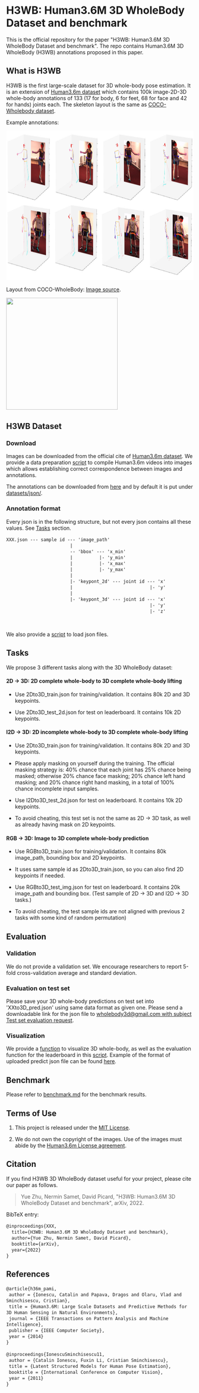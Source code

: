 # H3WB: Human3.6M 3D WholeBody Dataset and benchmark

This is the official repository for the paper "H3WB: Human3.6M 3D WholeBody Dataset and benchmark". The repo contains Human3.6M 3D WholeBody (H3WB) annotations proposed in this paper.


## What is H3WB

H3WB is the first large-scale dataset for 3D whole-body pose estimation. It is an extension of [Human3.6m dataset](http://vision.imar.ro/human3.6m/) which contains 100k image-2D-3D whole-body annotations of 133 (17 for body, 6 for feet, 68 for face and 42 for hands) joints each. The skeleton layout is the same as 
[COCO-Wholebody dataset](https://github.com/jin-s13/COCO-WholeBody).

Example annotations:

<img src="imgs/1.jpg" width="800" height="400">

Layout from COCO-WholeBody: [Image source](https://github.com/jin-s13/COCO-WholeBody).

<img src="imgs/Fig2_anno.png" width="300" height="300">


## H3WB Dataset

### Download

Images can be downloaded from the official cite of [Human3.6m dataset](http://vision.imar.ro/human3.6m/).
We provide a data preparation [script](datasets/data_preparation.py) to compile Human3.6m videos into images which allows establishing correct correspondence between images and annotations.

The annotations can be downloaded from [here](https://drive.google.com/file/d/1O4qXYIcRuvcLXr_bMqIetpWpwTciDPER/view?usp=sharing) and by default it is put under [datasets/json/](datasets/json/).

### Annotation format
Every json is in the following structure, but not every json contains all these values. See [Tasks](#Tasks) section.
```
XXX.json --- sample id --- 'image_path'
                        |
                        -- 'bbox' --- 'x_min'
                        |          |- 'y_min'
                        |          |- 'x_max'
                        |          |- 'y_max'
                        |
                        |- 'keypont_2d' --- joint id --- 'x'
                        |                             |- 'y'
                        |
                        |- 'keypont_3d' --- joint id --- 'x'
                                                      |- 'y'
                                                      |- 'z'
                        
                        
```
We also provide a [script](utils/utils.py) to load json files.

## Tasks

We propose 3 different tasks along with the 3D WholeBody dataset:

#### 2D &rarr; 3D: 2D complete whole-body to 3D complete whole-body lifting

 - Use 2Dto3D_train.json for training/validation. It contains 80k 2D and 3D keypoints.

 - Use 2Dto3D_test_2d.json for test on leaderboard. It contains 10k 2D keypoints.

#### I2D &rarr; 3D: 2D incomplete whole-body to 3D complete whole-body lifting

 - Use 2Dto3D_train.json for training/validation. It contains 80k 2D and 3D keypoints.
 - Please apply masking on yourself during the training. The official masking strategy is: 40% chance that each joint has 25% 
chance being masked; otherwise 20% chance face masking; 20% chance left hand masking; and 20% chance right hand masking, in a 
total of 100% chance incomplete input samples.

 - Use I2Dto3D_test_2d.json for test on leaderboard. It contains 10k 2D keypoints.
 - To avoid cheating, this test set is not the same as 2D &rarr; 3D task, as well as already having mask on 2D keypoints.

#### RGB &rarr; 3D: Image to 3D complete whole-body prediction

 - Use RGBto3D_train.json for training/validation. It contains 80k image_path, bounding box and 2D keypoints.
 - It uses same sample id as 2Dto3D_train.json, so you can also find 2D keypoints if needed.

 - Use RGBto3D_test_img.json for test on leaderboard. It contains 20k image_path and bounding box. (Test sample of 2D &rarr; 3D and 
I2D &rarr; 3D tasks.)
 - To avoid cheating, the test sample ids are not aligned with previous 2 tasks with some kind of random permutation)

## Evaluation

### Validation
We do not provide a validation set. We encourage researchers to report 5-fold cross-validation average and standard deviation.

### Evaluation on test set
Please save your 3D whole-body predictions on test set into 'XXto3D_pred.json' using same data format as given one. Please send a downloadable link for the json file to [wholebody3d@gmail.com with subject Test set evaluation request](mailto:wholebody3d@gmail.com?subject=Test%20set%20evaluation%20request).

### Visualization
We provide a [function](utils/utils.py) to visualize 3D whole-body, as well as the evaluation function for the leaderboard in 
this [script](test_leaderboard.py). Example of the format of uploaded predict json file can be found [here](https://drive.google.com/file/d/10GqGJaNgrz1cTjrz4CpKqpeFF0LJBVDA/view?usp=sharing).

## Benchmark

Please refer to [benchmark.md](benchmark.md) for the benchmark results.

## Terms of Use

1. This project is released under the [MIT License](https://github.com/wholebody3d/wholebody3d/blob/main/LICENSE.md). 

2. We do not own the copyright of the images. Use of the images must abide by the [Human3.6m License agreement](http://vision.imar.ro/human3.6m/eula.php).


## Citation

If you find H3WB 3D WholeBody dataset useful for your project, please cite our paper as follows.

> Yue Zhu, Nermin Samet, David Picard, "H3WB: Human3.6M 3D WholeBody Dataset and benchmark", arXiv, 2022.

BibTeX entry:
```
@inproceedings{XXX,
  title={H3WB: Human3.6M 3D WholeBody Dataset and benchmark},
  author={Yue Zhu, Nermin Samet, David Picard},
  booktitle={arXiv},    
  year={2022}
}
```

## References

```
@article{h36m_pami,
 author = {Ionescu, Catalin and Papava, Dragos and Olaru, Vlad and Sminchisescu, Cristian},
 title = {Human3.6M: Large Scale Datasets and Predictive Methods for 3D Human Sensing in Natural Environments},
 journal = {IEEE Transactions on Pattern Analysis and Machine Intelligence},
 publisher = {IEEE Computer Society},
 year = {2014}
} 
 
@inproceedings{IonescuSminchisescu11,
 author = {Catalin Ionescu, Fuxin Li, Cristian Sminchisescu},
 title = {Latent Structured Models for Human Pose Estimation},
 booktitle = {International Conference on Computer Vision},
 year = {2011}
}
```


